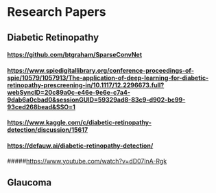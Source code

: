# Research Papers

## Diabetic Retinopathy

#### https://github.com/btgraham/SparseConvNet

#### https://www.spiedigitallibrary.org/conference-proceedings-of-spie/10579/1057913/The-application-of-deep-learning-for-diabetic-retinopathy-prescreening-in/10.1117/12.2296673.full?webSyncID=20c89a0c-e46e-9e6e-c7a4-9dab6a0cbad0&sessionGUID=59329ad8-83c9-d902-bc99-93ced268bead&SSO=1

#### https://www.kaggle.com/c/diabetic-retinopathy-detection/discussion/15617

#### https://defauw.ai/diabetic-retinopathy-detection/

#####https://www.youtube.com/watch?v=dD07lnA-Rgk













## Glaucoma
